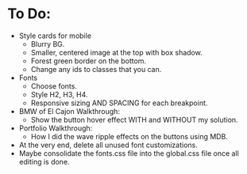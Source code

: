 # To Do:

- Style cards for mobile
  - Blurry BG.
  - Smaller, centered image at the top with box shadow.
  - Forest green border on the bottom.
  - Change any ids to classes that you can.
- Fonts
  - Choose fonts.
  - Style H2, H3, H4.
  - Responsive sizing AND SPACING for each breakpoint.
- BMW of El Cajon Walkthrough:
  - Show the button hover effect WITH and WITHOUT my solution.
- Portfolio Walkthrough:
  - How I did the wave ripple effects on the buttons using MDB.
- At the very end, delete all unused font customizations.
- Maybe consolidate the fonts.css file into the global.css file once all editing is done.